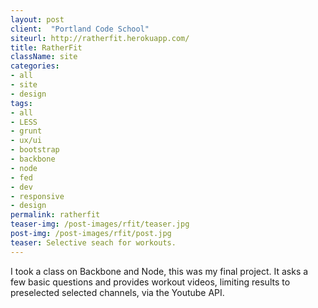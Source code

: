 ```yaml
---
layout: post
client:  "Portland Code School"
siteurl: http://ratherfit.herokuapp.com/
title: RatherFit 
className: site
categories: 
- all
- site
- design
tags:
- all
- LESS
- grunt
- ux/ui
- bootstrap
- backbone
- node
- fed
- dev
- responsive
- design
permalink: ratherfit
teaser-img: /post-images/rfit/teaser.jpg
post-img: /post-images/rfit/post.jpg
teaser: Selective seach for workouts. 
---
```

I took a class on Backbone and Node, this was my final project. It asks a few basic questions and provides workout videos, limiting results to preselected selected channels, via the Youtube API.